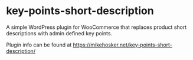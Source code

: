 # key-points-short-description
A simple WordPress plugin for WooCommerce that replaces product short descriptions with admin defined key points.

Plugin info can be found at https://mikehosker.net/key-points-short-description/
